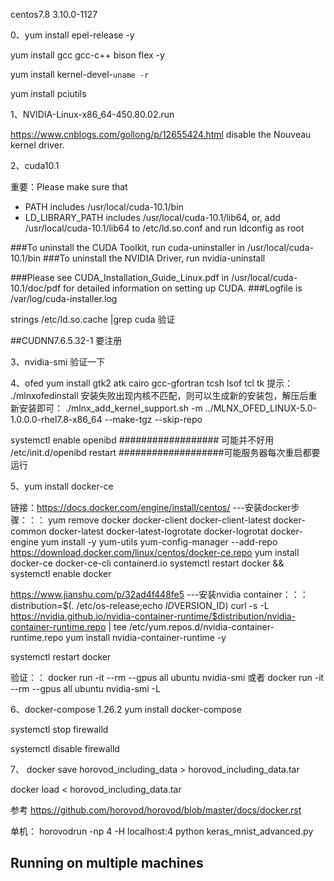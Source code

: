 centos7.8 3.10.0-1127

0、yum install epel-release -y

yum install gcc gcc-c++ bison flex -y

yum install kernel-devel-`uname -r`

yum install pciutils


1、NVIDIA-Linux-x86_64-450.80.02.run

https://www.cnblogs.com/gollong/p/12655424.html
disable the Nouveau kernel driver.


2、cuda10.1

重要：Please make sure that
 -   PATH includes /usr/local/cuda-10.1/bin
 -   LD_LIBRARY_PATH includes /usr/local/cuda-10.1/lib64, or, add /usr/local/cuda-10.1/lib64 to /etc/ld.so.conf and run ldconfig as root

###To uninstall the CUDA Toolkit, run cuda-uninstaller in /usr/local/cuda-10.1/bin
###To uninstall the NVIDIA Driver, run nvidia-uninstall

###Please see CUDA_Installation_Guide_Linux.pdf in /usr/local/cuda-10.1/doc/pdf for detailed information on setting up CUDA.
###Logfile is /var/log/cuda-installer.log

strings /etc/ld.so.cache |grep cuda   验证

##CUDNN7.6.5.32-1 要注册



3、nvidia-smi 验证一下

4、ofed
yum install gtk2 atk cairo gcc-gfortran tcsh lsof tcl tk
提示：
./mlnxofedinstall 安装失败出现内核不匹配，则可以生成新的安装包，解压后重新安装即可：
 ./mlnx_add_kernel_support.sh  -m ../MLNX_OFED_LINUX-5.0-1.0.0.0-rhel7.8-x86_64 --make-tgz --skip-repo
 
 
systemctl enable openibd        ################## 可能并不好用
/etc/init.d/openibd restart     ###################可能服务器每次重启都要运行

5、yum install docker-ce   

链接：https://docs.docker.com/engine/install/centos/  ---安装docker步骤：：：
yum remove docker docker-client docker-client-latest  docker-common docker-latest  docker-latest-logrotate docker-logrotat docker-engine
yum install -y yum-utils
yum-config-manager  --add-repo  https://download.docker.com/linux/centos/docker-ce.repo
yum install docker-ce docker-ce-cli containerd.io
systemctl restart docker && systemctl enable docker


https://www.jianshu.com/p/32ad4f448fe5  ---安装nvidia container：：：
distribution=$(. /etc/os-release;echo $ID$VERSION_ID)
curl -s -L https://nvidia.github.io/nvidia-container-runtime/$distribution/nvidia-container-runtime.repo |  tee /etc/yum.repos.d/nvidia-container-runtime.repo
yum install nvidia-container-runtime -y

systemctl restart docker

验证：：
 docker run -it --rm --gpus all ubuntu nvidia-smi 
 或者
 docker run -it --rm --gpus all ubuntu nvidia-smi -L

6、docker-compose 1.26.2
yum install docker-compose


systemctl stop firewalld

systemctl disable firewalld

7、
docker save horovod_including_data > horovod_including_data.tar

docker load < horovod_including_data.tar

参考   https://github.com/horovod/horovod/blob/master/docs/docker.rst

单机：  horovodrun -np 4 -H localhost:4 python keras_mnist_advanced.py


## Running on multiple machines 
